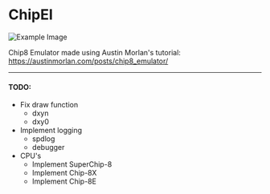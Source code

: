 ChipEI
===
![Example Image](https://austinmorlan.com/posts/chip8_emulator/media/test_01.png)

Chip8 Emulator made using Austin Morlan's tutorial:
https://austinmorlan.com/posts/chip8_emulator/

---
#### TODO:
- Fix draw function
  - dxyn
  - dxy0
- Implement logging
  - spdlog
  - debugger
- CPU's
  - Implement SuperChip-8
  - Implement Chip-8X
  - Implement Chip-8E


